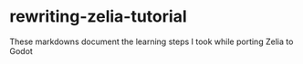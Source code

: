 # rewriting-zelia-tutorial
These markdowns document the learning steps I took while porting Zelia to Godot
